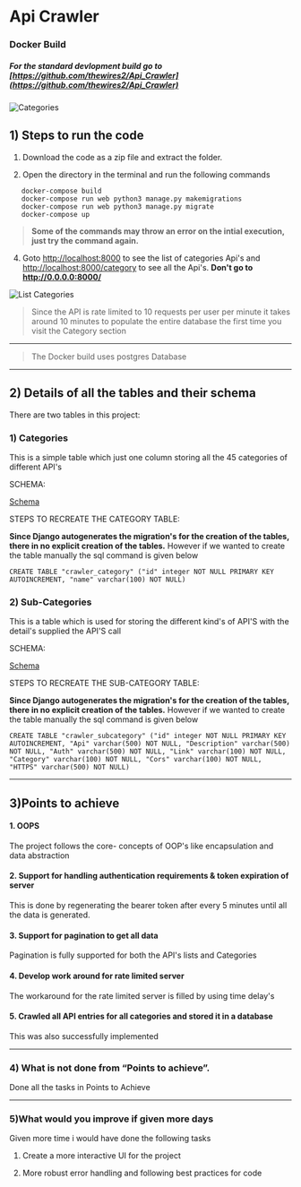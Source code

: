 # Api Crawler 

### Docker Build

##### For the standard devlopment build go to [https://github.com/thewires2/Api_Crawler](https://github.com/thewires2/Api_Crawler)

![Categories](https://user-images.githubusercontent.com/50923743/131301895-6df58ce4-df81-417f-9a6f-343bf15e0b32.jpg)

## 1) Steps to run the code 

1) Download the code as a zip file and extract the folder.

2) Open the directory in the terminal and run the following commands 

```
   docker-compose build
   docker-compose run web python3 manage.py makemigrations
   docker-compose run web python3 manage.py migrate
   docker-compose up
```

> **Some of the commands may throw an error on the intial execution, just try the command again.**

4) Goto [http://localhost:8000](http://localhost:8000) to see the list of categories Api's and [http://localhost:8000/category](http://localhost:8000/category) to see all the Api's. **Don't go to http://0.0.0.0:8000/**

![List Categories](https://user-images.githubusercontent.com/50923743/131301064-aa9468d9-045a-4dd2-bc03-fe6582962f00.jpg)



> Since the API is rate limited to 10 requests per user per minute it takes around 10 minutes to populate the entire database the first time you visit the Category section
---
> The Docker build uses postgres Database
---

## 2) Details of all the tables and their schema

There are two tables in this project:

### 1) Categories

This is a simple table which just one column storing all the 45 categories of different API's 

SCHEMA:

[Schema](https://viewer.diagrams.net/?highlight=0000ff&edit=_blank&layers=1&nav=1&title=daa.png#R3ZZdb5swFIZ%2FDZeV%2BMhHdwk07aZpSbVUmnrpgAErxmbGDLJfvwM2H06I1k7NzW4i%2B7E55%2Fg9LyaWF%2BbNk0BF9o3HmFquHTeW92C57tr14LcFJwUWtqtAKkiskDOCPfmNNbQ1rUiMS2Oj5JxKUpgw4ozhSBoMCcFrc1vCqZm1QCm%2BAPsI0Uv6g8QyU%2FR%2BaY%2F8MyZp1md2bL2So36zBmWGYl5PkLexvFBwLtUob0JMW%2B16XdRzj1dWh8IEZvItD7Ddbvv4tUpetzL2Q%2FZyrNf7Ox3lF6KVPrAuVp56BeqMSLwvUNTOa2iy5QWZzCnMHBiislC6J6TBkCrQEbGQuLlaqjMIAMbBPMdSnGCLfsDt5dWmudfTeuyAs9Asm6rfQ6S7ng6hR2FgoLV5h06Lv%2BtECYNRUErBj4NXFqZYBRYECsIC5gcUHQ%2Bc4eeRBQUnTHa1LwNr%2BQCEV7INHA72tm8jseO%2BVeNbSbyakXhFIWtwgEEqu3MrkHA45FT81c%2BK9wt3ZXeJ%2BLABBGnGxT5K6L9snnbfX%2FtoUK0KaCYBPEl81mwQXpqtVX0POeVtcxnvzJAQSs8QoiRlMI2gUV3P2zYSuHB8vZCTOG7TBHMvnuAVi9vX7KN84NmmDz5d2mDOBe6tXLC%2B6oKKnneIknPyz05xVnNO8Z%2B%2FwNoW5fhdXhnYZYEAp%2Bf4X10FtjJvl%2BXM7eJ9jK9gOn5Eu7XJPxFv8wc%3D)


STEPS TO RECREATE THE CATEGORY TABLE:
 
**Since Django autogenerates the migration's for the creation of the tables, there in no explicit creation of the tables.** However if we wanted to create the table manually the sql command is given below

```CREATE TABLE "crawler_category" ("id" integer NOT NULL PRIMARY KEY AUTOINCREMENT, "name" varchar(100) NOT NULL)```

### 2) Sub-Categories

This is a table which is used for storing the different kind's of API'S with the detail's supplied the API'S call

SCHEMA:

[Schema](https://viewer.diagrams.net/?highlight=0000ff&edit=_blank&layers=1&nav=1&title=Subcategory.png#R7Zhdk5owFIZ%2FDZc7w4dS91LYbe3XdmfcttcRImQMCQ2hYH99DxC%2BdXZ16%2Bp0vHGS94Sc5D0PUaNZbpR%2FECgOv3IfU83U%2FVyz7jTTnNkz%2BCyEbSVMZmYlBIL4lWS0wpL8wUrUlZoSHye9gZJzKkncFz3OGPZkT0NC8Kw%2FbM1pP2uMAjwSlh6iY%2FUn8WWotjXVW32BSRDWmQ1dRSJUD1ZCEiKfZx3JutcsV3Auq1aUu5gW3tW%2BVM%2B93xNtFiYwky95wMx%2FuMln28vi9MHIv%2BWfvpPFjZrlN6Kp2rBarNzWDmQhkXgZI6%2FoZ1BkzXJCGVHoGdBESVz5viY5hlSOmhELifO9SzUaAwAczCMsxRaGqAfM2l4FzUx1s7YCVu1z2HG%2FEZGqetBM3RoDDeXNAT6Zz%2FtECYOWk0jBNw0rk75ZMRYEFoQF9FfI26w4w4%2Bt5sScMFmufepo0ztQeCqLid0Gb%2F00FhvmCz02TmWxtcNim0JWZwWNQJb7roQ1h012zbd%2FpbwO3CTlITKHAWBI3gbrWZZpMSGKCpDZKonLkO4iiQNe7KPKAXuo0vRTg9xZzgABKIfsF7yiweWUFyVnvERkTSgdSIiSgEHXg%2FKVJBTFJXAMzVUgIr5fpHF2vY6Cp8wvXr5%2FRsdtn47bMRzNudaFwzwVHJO9cKR0WCJKhsrRABn2LoDmjx8h9oAifBAsjTZeIIjdffy3WFmDQ2c65sqw3pKr6UVxlYIJV6IOIsoYELXjp8LbEmVfElGLp6fH5RWpw5Ay%2B0g1iJ0NqdmrkEpixI4naASmy0XyDDpVxitR%2Bw4pc3JuouoFXcYp9YWwzfWQeh1S786O1K6rhLMhddS%2FuStWw%2B%2B%2B5gbgBFhBt738KmOdG0Tr%2Fi8%3D)

STEPS TO RECREATE THE SUB-CATEGORY TABLE:

**Since Django autogenerates the migration's for the creation of the tables, there in no explicit creation of the tables.** However if we wanted to create the table manually the sql command is given below

```CREATE TABLE "crawler_subcategory" ("id" integer NOT NULL PRIMARY KEY AUTOINCREMENT, "Api" varchar(500) NOT NULL, "Description" varchar(500) NOT NULL, "Auth" varchar(500) NOT NULL, "Link" varchar(100) NOT NULL, "Category" varchar(100) NOT NULL, "Cors" varchar(100) NOT NULL, "HTTPS" varchar(500) NOT NULL)```


---

## 3)Points to achieve

#### 1. OOPS

The project follows the core- concepts of OOP's like encapsulation and data abstraction

#### 2. Support for handling authentication requirements & token expiration of server

This is done by regenerating the bearer token after every 5 minutes until all the data is generated.

#### 3. Support for pagination to get all data

Pagination is fully supported for both the API's lists and Categories

#### 4. Develop work around for rate limited server

The workaround for the rate limited server is filled by using time delay's

#### 5. Crawled all API entries for all categories and stored it in a database

This was also successfully implemented


---

### 4) What is not done from “Points to achieve”.

Done all the tasks in Points to Achieve


---

### 5)What would you improve if given more days

Given more time i would have done the following tasks

1) Create a more interactive UI for the project

2) More robust error handling and following best practices for code



